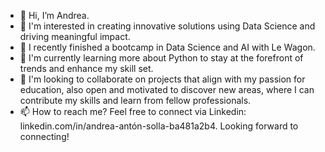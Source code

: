 - 👋 Hi, I’m Andrea. 
- 👀 I'm interested in creating innovative solutions using Data Science and driving meaningful impact.
- 🚀 I recently finished a bootcamp in Data Science and AI with Le Wagon.
- 🌱 I'm currently learning more about Python to stay at the forefront of trends and enhance my skill set.
- 💞️ I'm looking to collaborate on projects that align with my passion for education, also open and motivated to discover new areas, where I can contribute my skills and learn from fellow professionals.
- 📫 How to reach me? Feel free to connect via Linkedin: linkedin.com/in/andrea-antón-solla-ba481a2b4. Looking forward to connecting!

<!---
antonsolla/antonsolla is a ✨ special ✨ repository because its `README.md` (this file) appears on your GitHub profile.
You can click the Preview link to take a look at your changes.
--->
